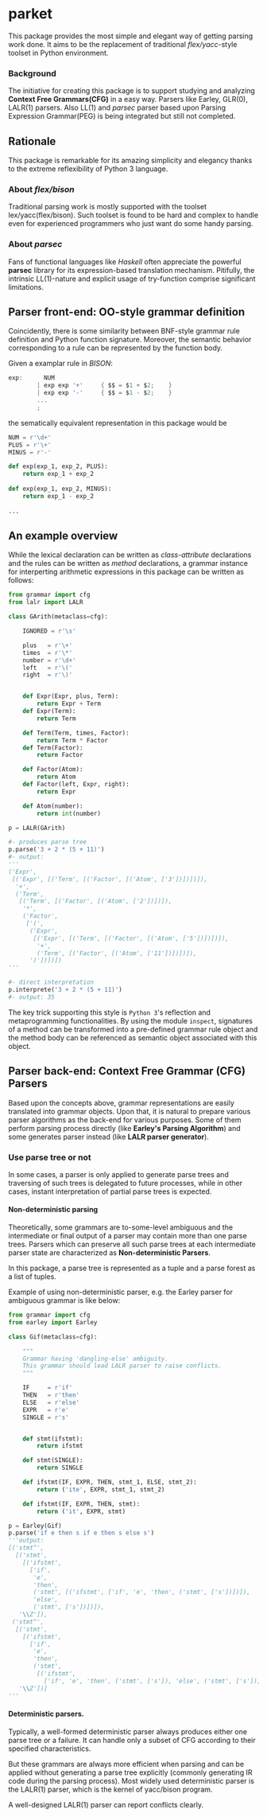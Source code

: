 # parket

This package provides the most simple and elegant way of getting parsing work
done. It aims to be the replacement of traditional *flex/yacc*-style toolset
in Python environment.

### Background

The initiative for creating this package is to support studying and analyzing
**Context Free Grammars(CFG)** in a easy way. Parsers like Earley, GLR(0),
LALR(1) parsers. Also LL(1) and *parsec* parser based upon Parsing Expression
Grammar(PEG) is being integrated but still not completed.


## Rationale

This package is remarkable for its amazing simplicity and elegancy thanks to
the extreme reflexibility of Python 3 language.

### About *flex/bison*

Traditional parsing work is mostly supported with the toolset
lex/yacc(flex/bison). Such toolset is found to be hard and complex to handle
even for experienced programmers who just want do some handy parsing. 

<!-- 
The biggest reason for that is the complexity raised by integrating the
*Backus-Naur-Form*-grammar as **Domain-Specific Language** into *C*-style
coding environment. The compilation process and maintainance of intermediate
files(**\*.l**, **\*.y**) are old-fashioned.
 -->

### About *parsec*

Fans of functional languages like *Haskell* often appreciate the powerful
**parsec** library for its expression-based translation mechanism. Pitifully,
the intrinsic LL(1)-nature and explicit usage of try-function comprise
significant limitations.


## Parser front-end: OO-style grammar definition

Coincidently, there is some similarity between BNF-style grammar rule
definition and Python function signature. Moreover, the semantic
behavior corresponding to a rule can be represented by the function
body.

Given a examplar rule in *BISON*:
```c
exp:      NUM
        | exp exp '+'     { $$ = $1 + $2;    }
        | exp exp '-'     { $$ = $1 - $2;    }
        ...
        ;
```

the sematically equivalent representation in this package would be
```python
NUM = r'\d+'
PLUS = r'\+'
MINUS = r'-'

def exp(exp_1, exp_2, PLUS):
    return exp_1 + exp_2
    
def exp(exp_1, exp_2, MINUS):
    return exp_1 - exp_2
    
...
```

## An example overview

While the lexical declaration can be written as _class-attribute_ declarations
and the rules can be written as _method_ declarations, a grammar instance for
interperting arithmetic expressions in this package can be written as follows:

```python
from grammar import cfg
from lalr import LALR

class GArith(metaclass=cfg):

    IGNORED = r'\s'

    plus   = r'\+'
    times  = r'\*'
    number = r'\d+'
    left   = r'\('
    right  = r'\)'


    def Expr(Expr, plus, Term):
        return Expr + Term
    def Expr(Term):
        return Term

    def Term(Term, times, Factor):
        return Term * Factor
    def Term(Factor):
        return Factor

    def Factor(Atom):
        return Atom
    def Factor(left, Expr, right):
        return Expr

    def Atom(number):
        return int(number)

p = LALR(GArith)

#- produces parse tree 
p.parse('3 + 2 * (5 + 11)')
#- output: 
'''
('Expr',
 [('Expr', [('Term', [('Factor', [('Atom', ['3'])])])]),
  '+',
  ('Term',
   [('Term', [('Factor', [('Atom', ['2'])])]),
    '*',
    ('Factor',
     ['(',
      ('Expr',
       [('Expr', [('Term', [('Factor', [('Atom', ['5'])])])]),
        '+',
        ('Term', [('Factor', [('Atom', ['11'])])])]),
      ')'])])])
'''

#- direct interpretation
p.interprete('3 + 2 * (5 + 11)')
#- output: 35
```

The key trick supporting this style is `Python 3`'s reflection and 
metaprogramming functionalities. By using the module `inspect`, 
signatures of a method can be transformed into  a pre-defined grammar rule 
object and the method body can be referenced as  semantic object associated 
with this object.

 
## Parser back-end: Context Free Grammar (CFG) Parsers

Based upon the concepts above, grammar representations are easily translated
into grammar objects. Upon that, it is natural to prepare various parser
algorithms as the back-end for various purposes. Some of them perform parsing 
process directly (like **Earley's Parsing Algorithm**) and some generates parser 
instead (like **LALR parser generator**). 

<!-- 
One benefit of `Python` is the ease of using primitive data structures.
-->

### Use parse tree or not

In some cases, a parser is only applied to generate parse trees and traversing 
of such trees is delegated to future processes, while in other cases, instant 
interpretation of partial parse trees is expected. 


#### Non-deterministic parsing

Theoretically, some grammars are to-some-level ambiguous and the intermediate or final 
output of a parser may contain more than one parse trees. Parsers which can preserve
all such parse trees at each intermediate parser state are characterized as 
**Non-deterministic Parsers**.

<!--
When the grammar defined by the user is to-some-level ambiguous, the parsing job
should either be banned by prompting ambiguity before starting the job or producing
viable parse trees (a parse forest) during and after the job. 

_Since side effects may exist when parsing with instant interpretation acoording to
the user purpose, temporal ambiguity by some parser states may cause some process 
to be performed more than once and unexpected results may occur._
--> 

In this package, a parse tree is represented as a tuple and a parse forest as a list of tuples.

Example of using non-deterministic parser, e.g. the Earley parser for ambiguous grammar
is like below:

```python
from grammar import cfg
from earley import Earley

class Gif(metaclass=cfg):

    """
    Grammar having 'dangling-else' ambiguity.
    This grammar should lead LALR parser to raise conflicts.
    """

    IF     = r'if'
    THEN   = r'then'
    ELSE   = r'else'
    EXPR   = r'e'
    SINGLE = r's'


    def stmt(ifstmt):
        return ifstmt 

    def stmt(SINGLE):
        return SINGLE 

    def ifstmt(IF, EXPR, THEN, stmt_1, ELSE, stmt_2):
        return ('ite', EXPR, stmt_1, stmt_2) 

    def ifstmt(IF, EXPR, THEN, stmt):
        return ('it', EXPR, stmt)

p = Earley(Gif)
p.parse('if e then s if e then s else s')
'''output: 
[('stmt^',
  [('stmt',
    [('ifstmt',
      ['if',
       'e',
       'then',
       ('stmt', [('ifstmt', ['if', 'e', 'then', ('stmt', ['s'])])]),
       'else',
       ('stmt', ['s'])])]),
   '\\Z']),
 ('stmt^',
  [('stmt',
    [('ifstmt',
      ['if',
       'e',
       'then',
       ('stmt',
        [('ifstmt',
          ['if', 'e', 'then', ('stmt', ['s']), 'else', ('stmt', ['s'])])])])]),
   '\\Z'])]
'''
```

#### Deterministic parsers.

Typically, a well-formed deterministic parser always produces either
one parse tree or a failure. It can handle only a subset of CFG
according to their specified characteristics.

But these grammars are always more efficient when parsing and can be
applied without generating a parse tree explicitly (commonly
generating IR code during the parsing process). Most widely used
deterministic parser is the LALR(1) parser, which is the kernel of
yacc/bison program. 

A well-designed LALR(1) parser can report conflicts clearly. 

